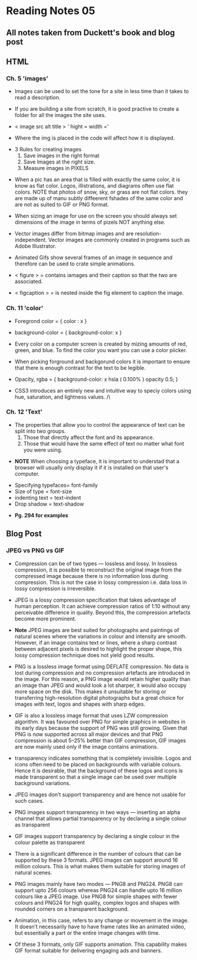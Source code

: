 # Reading Notes 05

## All notes taken from Duckett's book and blog post

## HTML

### Ch. 5 'images'

- Images can be used to set the tone for a site in less time than it takes to read a description. 

- If you are building a site from scratch, it is good practive to create a folder for all the images the site uses.

- < image src alt title > ' hight = width ='

- Where the img is placed in the code will affect how it is displayed. 

* 3 Rules for creating images
  1. Save images in the right format
  2. Save Images at the right size.
  3. Measure images in PIXELS

- When a pic has an area that is filled with exactly the same color, it is know as flat color. Logos, illistrations, and diagrams often use flat colors. NOTE that photos of snow, sky, or grass are not flat colors. they are made up of manu subtly diffeerent fshades of the same color and are not as suited to GIF or PNG format.

- When sizing an image for use on the screen you should always set dimensions of the image in terms of pizels NOT anything else.

- Vector images differ from bitmap images and are resolution-independent. Vector images are commonly created in programs such as Adobe Illustrator. 

- Animated Gifs show several frames of an image in sequence and therefore can be used to crate simple animations.

- < figure > = contains iamages and their caption so that the two are associated.

- < figcaption > = is nested inside the fig element to caption the image.

### Ch. 11 'color'

- Foregrond color = { color : x }

- background-color = { background-color: x }

- Every color on a computer screen is created by mizing amounts of red, green, and blue. To find the color you want you can use a color piicker. 

- When picking forground and backgorund colors it is important to ensure that there is enough contrast for the text to be legible. 

- Opacity, rgba = {
     background-color: x hsla ( 0.100%  )
     opacity 0.5;
}

- CSS3 introduces an entirely new and intuitive way to speciy colors using hue, saturation, and lightness values. /\

### Ch. 12 'Text'

- The properties that allow you to control the appearance of text can be split into two groups.
  1. Those that directly affect the font and its appearance.
  2. Those that would have the same effect of text no matter what font you were using. 

* **NOTE** When choosing a typeface, it is important to understad that a browser will usually only display it if it is installed on that user's computer. 

- Specifying typefaces= font-family
- Size of type = font-size
- indenting text = text-indent
- Drop shadow = text-shadow

* **Pg. 294 for examples**

## Blog Post

### JPEG vs PNG vs GIF

- Compression can be of two types — lossless and lossy. In lossless compression, it is possible to reconstruct the original image from the compressed image because there is no information loss during compression. This is not the case in lossy compression i.e. data loss in lossy compression is irreversible. 

- JPEG is a lossy compression specification that takes advantage of human perception. It can achieve compression ratios of 1:10 without any perceivable difference in quality. Beyond this, the compression artefacts become more prominent.

- **Note** JPEG images are best suited for photographs and paintings of natural scenes where the variations in colour and intensity are smooth. However, if an image contains text or lines, where a sharp contrast between adjacent pixels is desired to highlight the proper shape, this lossy compression technique does not yield good results.

- PNG is a lossless image format using DEFLATE compression. No data is lost during compression and no compression artefacts are introduced in the image. For this reason, a PNG image would retain higher quality than an image than JPEG and would look a lot sharper, it would also occupy more space on the disk. This makes it unsuitable for storing or transferring high-resolution digital photographs but a great choice for images with text, logos and shapes with sharp edges.

- GIF is also a lossless image format that uses LZW compression algorithm. It was favoured over PNG for simple graphics in websites in its early days because the support of PNG was still growing. Given that PNG is now supported across all major devices and that PNG compression is about 5–25% better than GIF compression, GIF images are now mainly used only if the image contains animations.

- transparency indicates something that is completely invisible. Logos and icons often need to be placed on backgrounds with variable colours. Hence it is desirable, that the background of these logos and icons is made transparent so that a single image can be used over multiple background variations.

- JPEG images don’t support transparency and are hence not usable for such cases.

- PNG images support transparency in two ways — inserting an alpha channel that allows partial transparency or by declaring a single colour as transparent

- GIF images support transparency by declaring a single colour in the colour palette as transparent

- There is a significant difference in the number of colours that can be supported by these 3 formats.
JPEG images can support around 16 million colours. This is what makes them suitable for storing images of natural scenes.

- PNG images mainly have two modes — PNG8 and PNG24. PNG8 can support upto 256 colours whereas PNG24 can handle upto 16 million colours like a JPEG image. Use PNG8 for simple shapes with fewer colours and PNG24 for high quality, complex logos and shapes with rounded corners on a transparent background.

- Animation, in this case, refers to any change or movement in the image. It doesn’t necessarily have to have frame rates like an animated video, but essentially a part or the entire image changes with time.

- Of these 3 formats, only GIF supports animation. This capability makes GIF format suitable for delivering engaging ads and banners.

